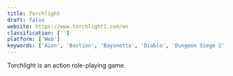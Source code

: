 ```yaml
---
title: Torchlight
draft: false 
website: https://www.torchlight1.com/en
classification: ['']
platform: ['Web']
keywords: ['Aion', 'Bastion', 'Bayonetta', 'Diablo', 'Dungeon Siege 2', 'Eternal Lands', 'FreedroidRPG', 'Grim Dawn', 'Guild Wars', 'Legend of Grimrock', 'Nox', 'Oceanhorn', 'Rift', 'Sacred', 'Secret Maryo Chronicles', 'Summoning Wars', 'The Witcher 3: Wild Hunt']
---
```

Torchlight is an action role-playing game.